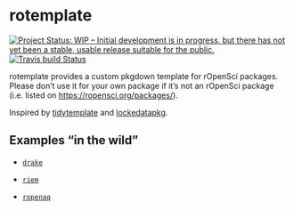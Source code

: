 
<!-- README.md is generated from README.Rmd. Please edit that file -->

# rotemplate

<!-- badges: start -->

[![Project Status: WIP – Initial development is in progress, but there
has not yet been a stable, usable release suitable for the
public.](https://www.repostatus.org/badges/latest/wip.svg)](https://www.repostatus.org/#wip)
[![Travis build
Status](https://travis-ci.com/ropenscilabs/rotemplate.svg?branch=master)](https://travis-ci.com/ropenscilabs/rotemplate)
<!-- badges: end -->

rotemplate provides a custom pkgdown template for rOpenSci packages.
Please don’t use it for your own package if it’s not an rOpenSci package
(i.e. listed on <https://ropensci.org/packages/>).

Inspired by [tidytemplate](https://github.com/tidyverse/tidytemplate/)
and [lockedatapkg](https://github.com/lockedatapublished/lockedatapkg).

## Examples “in the wild”

  - [`drake`](https://ropensci.github.io/drake/)

  - [`riem`](https://ropensci.github.io/riem/)

  - [`ropenaq`](https://ropensci.github.io/ropenaq/)

